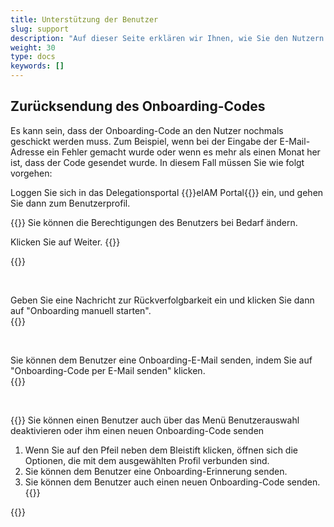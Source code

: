 ```yaml
---
title: Unterstützung der Benutzer
slug: support
description: "Auf dieser Seite erklären wir Ihnen, wie Sie den Nutzern im Bedarfsfall helfen können. Diese Aufgabe betrifft nur die Kantonsverantwortlichen (KT_Superuser)."
weight: 30
type: docs
keywords: []
---
```


## Zurücksendung des Onboarding-Codes

Es kann sein, dass der Onboarding-Code an den Nutzer nochmals geschickt werden muss. Zum Beispiel, wenn bei der Eingabe der E-Mail-Adresse ein Fehler gemacht wurde oder wenn es mehr als einen Monat her ist, dass der Code gesendet wurde. In diesem Fall müssen Sie wie folgt vorgehen:

Loggen Sie sich in das Delegationsportal {{<link url="https://www.portal.eiam.admin.ch/portal/adminservice/app/home" newTab="true">}}eIAM Portal{{</link>}} ein, und gehen Sie dann zum Benutzerprofil.

<!-- 1eme paire de colonnes -->

<div class="two_column">

<div class="left_col">
<!-- First column content goes here -->
{{<markdown>}}
Sie können die Berechtigungen des Benutzers bei Bedarf ändern.

Klicken Sie auf Weiter.
{{</markdown>}}
</div>

<div class="right_col">
<!-- Second column content goes here -->
{{<insertImage image="continuer_de.png" class="edge max-w-90">}}
</div>
</div>

&nbsp;

<!-- 2eme paire de colonnes -->

<div class="two_column">

<div class="left_col">
<!-- First column content goes here -->
Geben Sie eine Nachricht zur Rückverfolgbarkeit ein und klicken Sie dann auf "Onboarding manuell starten".
</div>

<div class="right_col">
<!-- Second column content goes here -->
{{<insertImage image="enreg_manu_de.png" class="edge max-w-90">}}
</div>
</div>

&nbsp;

<!-- 3eme paire de colonnes -->

<div class="two_column">

<div class="left_col">
<!-- First column content goes here -->
Sie können dem Benutzer eine Onboarding-E-Mail senden, indem Sie auf "Onboarding-Code per E-Mail senden" klicken.
</div>

<div class="right_col">
<!-- Second column content goes here -->
{{<insertImage image="onboarding_de.png" class="edge max-w-90">}}
</div>
</div>

&nbsp;

<!-- 4eme paire de colonnes -->

<div class="two_column">

<div class="left_col">
<!-- First column content goes here -->
{{<markdown>}}
Sie können einen Benutzer auch über das Menü Benutzerauswahl deaktivieren oder ihm einen neuen Onboarding-Code senden

1. Wenn Sie auf den Pfeil neben dem Bleistift klicken, öffnen sich die Optionen, die mit dem ausgewählten Profil verbunden sind.
2. Sie können dem Benutzer eine Onboarding-Erinnerung senden.
3. Sie können dem Benutzer auch einen neuen Onboarding-Code senden.
{{</markdown>}}
</div>

<div class="right_col">
<!-- Second column content goes here -->
{{<insertImage image="global_onboarding_de.png" class="edge max-w-90">}}
</div>
</div>

&nbsp;

<!-- A TRADUIRE
## Différences eIAM

Il se peut que vous receviez un mail vous indiquant une incohérence entre les données saisies sur le portail eIAM et les données de l'utilisateur s'étant connecté. Voici ce qu'il faut faire dans les différentes situations:

- Si l'erreur est négligeable (deuxième prénom faux, faute de frappe, ...): Vous pouvez ignorer l'e-mail de eIAM, les données se metteront à jour automatiquement sur eIAM.

- Si l'adresse e-mail n'est pas la bonne (e-mail privé et non professionnel): Vous devez désactiver le profil de l'utilisateur, et le contacter afin qu'il utilise son adresse e-mail professionelle pour se connecter. Vous devez ensuite lui créer un nouveau profil qu'il pourra lier avec son adresse e-mail professionnelle.

- Si la personne ayant créé l'accès n'est pas celle prévue initialement (les données sont celles d'une autre personne): Il faut désactiver le profil et contacter imédiatement spiges@bfs.admin.ch. 
-->